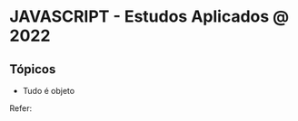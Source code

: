 # JAVASCRIPT - Estudos Aplicados @ 2022

## Tópicos

- Tudo é objeto
























<footer style="margin-bottom: 0;">
Refer:
</footer>